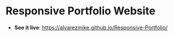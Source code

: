 # Responsive Portfolio Website

- **See it live**: https://alvarezmike.github.io/Responsive-Portfolio/
